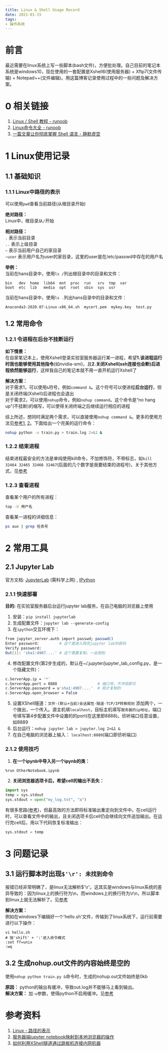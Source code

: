 ```yaml
---
title: Linux & Shell Usage Record
date: 2021-01-15
tags:
- 操作系统
---
```

# 前言
最近需要在linux系统上写一些脚本(bash文件)，方便批处理。自己目前的笔记本系统是windows10，现在使用的一套配置是Xshell6(使用服务器) + Xftp7(文件传输) + Notepad++(文件编辑)。用这篇博客记录使用过程中的一些问题及解决方案。

# 0 相关链接
1. [Linux / Shell 教程 - runoob](https://www.runoob.com/linux/linux-shell.html)
2. [Linux命令大全 - runoob](https://www.runoob.com/linux/linux-command-manual.html)
3. [一篇文章让你彻底掌握 Shell 语言 - 静默虚空](https://www.cnblogs.com/jingmoxukong/p/7867397.html)

# 1 Linux使用记录
## 1.1 基础知识
### 1.1.1 Linux中路径的表示
可以使用```pwd```查看当前路径(从根目录开始)

**绝对路径：**  
Linux中，根目录从```/```开始

**相对路径：**  
```.``` 表示当前目录  
```..``` 表示上级目录  
```~``` 表示当前用户自己的家目录  
```~user``` 表示用户名为user的家目录，这里的user是在/etc/passwd中存在的用户名  

**举例：**  
当前在hans目录中，使用```ls /```列出根目录中的目录和文件：

```
bin   dev  home  lib64  mnt  proc  run   srv  tmp  var
boot  etc  lib   media  opt  root  sbin  sys  usr
```

当前在hans目录中，使用```ls .```列出hans目录中的目录和文件：

```
Anaconda3-2020.07-Linux-x86_64.sh  mycert.pem  mykey.key  test.py
```

## 1.2 常用命令
### 1.2.1 令进程在后台不挂断运行
**如下情景：**  
在自家笔记本上，使用Xshell登录实验室服务器运行某一进程，希望**1.该进程运行时我也能够使用其他指令**(如nvidia-smi)，且**2.关闭Xshell(ssh连接也会断)后进程依然能够运行**，这样我自己的笔记本就不用一直开机运行Xshell了

**解决方案：**  
对于需求1，可以使用```&```符号，例如```command &```。这个符号可以使进程**后台运行**，但是关闭终端(Xshell)后进程也会退出  
对于需求2，可以使用```nohup```命令，例如```nohup command```。这个命令是“no hang up”(不挂断)的缩写，可以使得关闭终端之后继续运行相应的进程

综上所述，想同时满足两个需求，可以直接使用```nohup command &```。更多的使用方法见[参考1](https://www.cnblogs.com/caodneg7/p/12028236.html), [2](https://mp.weixin.qq.com/s/nyT-FPdIUdJUiUCYVGEnTg)。下面给出一个完美的运行命令：  
```bash
nohup python -u train.py > train.log 2>&1 &
```

### 1.2.2 结束进程
结束进程最安全的方法是单纯使用kill命令，不加修饰符，不带标志，如```kill 32464 32465 32466 32467```(后面的几个数字是我要结束的进程号)，关于其他方式，见[参考](https://blog.csdn.net/lechengyuyuan/article/details/16337233)

### 1.2.3 查看进程
查看某个用户的所有进程：  
```bash
top -U 用户名
```

查看某一进程的详细信息：  
```bash
ps aux | grep 任务号
```

# 2 常用工具
## 2.1 Jupyter Lab
官方文档: [JupyterLab](https://jupyterlab.readthedocs.io/en/stable/index.html) (需科学上网) , [IPython](https://ipython.readthedocs.io/en/stable/index.html)

### 2.1.1 快速部署
**目的:** 在实验室服务器后台运行jupyter lab服务，在自己电脑的浏览器上使用

1. 安装：```pip install jupyterlab```
2. 生成配置文件：```jupyter lab --generate-config```
3. 在```ipython```交互环境下：  
```bash
from jupyter_server.auth import passwd; passwd()
Enter password:         # 这个是进入网页jupyter lab的密码
Verify password: 
Out[1]: 'sha1:4907....' # 这个需要复制，一会用到
```
4. 修改配置文件(第2步生成的，默认在~/.jupyter/jupyter_lab_config.py，是一个隐藏文件)：  
```bash
c.ServerApp.ip = '*'
c.ServerApp.port = 8888                  # 端口号，不冲突即可
c.ServerApp.password = u'sha1:4907....'  # 刚才复制的
c.ServerApp.open_browser = False
```
5. 设置XShell隧道：```文件-(默认+当前)会话属性-隧道-TCP/IP转移规则``` 添加两个，一个拨出，一个传入。源主机填```localhost```，目标主机填写```服务器的ip地址```，端口号填写第4步配置文件中设置的的port(在这里即8888)。侦听端口任意设置，如8889  
6. 后台运行：```nohup jupyter lab > jupyter.log 2>&1 &```
7. 在自己电脑的浏览器上输入： ```localhost:8889```(端口即侦听端口)

### 2.1.2 使用技巧
1. **在一个ipynb中导入另一个ipynb的类：**  
```bash
%run OtherNotebook.ipynb
```
2. **关闭浏览器选项卡后，希望cell的输出不丢失：**  
```python
import sys
temp = sys.stdout
sys.stdout = open("my_log.txt", "a")
```
有很多思路([参考](https://www.thinbug.com/q/32539832))，但最高效的方法即将标准输出重定向到文件中。在cell运行时，可以查看文件中的输出，且关闭选项卡后cell仍会继续向文件追加输出。在运行完cell后，用以下代码恢复标准输出：  
```python
sys.stdout = temp
```


# 3 问题记录
## 3.1 运行脚本时出现```$'\r': 未找到命令```
报错已经非常明确了，是linux无法解析$'\r'。这其实是windows与linux系统的差异导致的：因为linux上的换行符为\n，而windows上的换行符为\r\n，所以脚本到linux上就无法解析了。见[参考](https://blog.csdn.net/u010416101/article/details/80135293)

**解决方案：**   
例如在windows下编辑好一个'hello.sh'文件，传输到了linux系统下，运行前需要进行以下操作：
```
vi hello.sh
# 按'shift' + ':'进入命令模式
:set ff=unix
:wq
```

## 3.2 生成nohup.out文件的内容始终是空的
使用```nohup python train.py &```命令时，生成的nohup.out文件始终是0kb

**原因：** python的输出有缓冲，导致out.log并不能够马上看到输出。  
**解决方案：** 加```-u```参数，使得python不启用缓冲。见[参考](https://blog.csdn.net/qq_31821675/article/details/78246808)

# 参考资料
1. [Linux - 路径的表示](https://blog.csdn.net/zhangzhebjut/article/details/22977477)
2. [服务器端jupyter notebook映射到本地浏览器的操作](https://www.qedev.com/python/271029.html)
3. [如何利用XShell隧道通过跳板机连接内网机器](https://jingyan.baidu.com/article/d5a880ebd69c2613f147ccbf.html)
